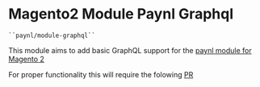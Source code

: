 # Magento2 Module Paynl Graphql

    ``paynl/module-graphql``

This module aims to add basic GraphQL support for the [paynl module for Magento 2](https://github.com/paynl/magento2-plugin)

For proper functionality this will require the folowing [PR](https://github.com/paynl/magento2-plugin/pull/164)
